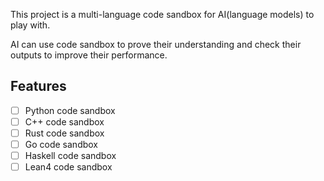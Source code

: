 This project is a multi-language code sandbox for AI(language models) to play with.

AI can use code sandbox to prove their understanding and check their outputs to improve their performance.

## Features

- [ ] Python code sandbox
- [ ] C++ code sandbox
- [ ] Rust code sandbox
- [ ] Go code sandbox
- [ ] Haskell code sandbox
- [ ] Lean4 code sandbox
